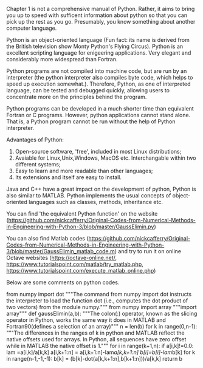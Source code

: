 Chapter 1 is not a comprehensive manual of Python. Rather, it aims to bring you up to speed with sufficent information about python so that you can pick up the rest as you go. Presumably, you know something about another computer language.

Python is an object-oriented language (Fun fact: its name is derived from the British television show Monty Python's Flying Circus). Python is an excellent scripting language for enigeering applications. Very elegant and considerably more widespread than Fortran.

Python programs are not compiled into machine code, but are run by an interpreter (the python interpreter also compiles byte code, which helps to speed up execution somewhat.). Therefore, Python, as one of interpreted language, can be tested and debugged quickly, allowing users to concentrate more on the principles behind the program. 

Python programs can be developed in a much shorter time than equivalent Fortran or C programs. However, python applications cannot stand alone. That is, a Python program cannot be run without the help of Python interpreter.

Advantages of Python:
1. Open-source software, 'free', included in most Linux distributions;
2. Avaiable for Linux,Unix,Windows, MacOS etc. Interchangable within two different systems;
3. Easy to learn and more readable than other languages;
4. Its extensions and itself are easy to install.

Java and C++ have a great impact on the development of python, Python is also similar to MATLAB. Python implements the usual concepts of object-oriented languages such as classes, methods, inheritance etc.

You can find 'the equivalent Python function' on the website (https://github.com/nickcafferry/Original-Codes-from-Numerical-Methods-in-Engineering-with-Python-3/blob/master/GaussElimin.py)

You can also find Matlab codes (https://github.com/nickcafferry/Original-Codes-from-Numerical-Methods-in-Engineering-with-Python-3/blob/master/GaussElimin_matlab_code.m) and try to run it on online Octave websites (https://octave-online.net/, https://www.tutorialspoint.com/matlab/try_matlab.php, https://www.tutorialspoint.com/execute_matlab_online.php)

Below are some comments on python codes.

from numpy import dot
"""The command from numpy import dot instructs the interpreter to load the function dot (i.e., computes the dot product of two vectors) from the module numpy.""" 
from numpy import array
"""import array"""
def gaussElimin(a,b):
"""The colon(:) operator, known as the slicing operator in Python, works the same way it does in MATLAB and Fortran90(defines a selection of an array)"""
    n = len(b)
    for k in range(0,n-1):
"""The differences in the ranges of k in python and MATLAB reflect the native offsets used for arrays. In Python, all sequences have zero offset while in MATLAB the native offset is 1."""
        for i in range(k+1,n):
            if a[i,k]!=0.0:
                lam =a[i,k]/a[k,k]
                a[i,k+1:n] = a[i,k+1:n]-lam*a[k,k+1:n]
                b[i]=b[i]-lam*b[k]
    for k in range(n-1,-1,-1):
        b[k] = (b[k]-dot(a[k,k+1:n],b[k+1:n]))/a[k,k]
    return b
